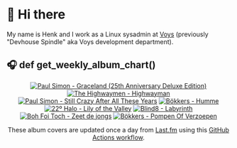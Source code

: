 # 👋 Hi there

My name is Henk and I work as a Linux sysadmin at <a href="https://www.voys.co/about/">Voys</a> (previously "Devhouse Spindle" aka Voys development department).

## 🎧 def get_weekly_album_chart()
<!-- lastfm -->
<p align="center"><a href="https://www.last.fm/music/Paul+Simon/Graceland+(25th+Anniversary+Deluxe+Edition)"><img src="https://lastfm.freetls.fastly.net/i/u/64s/e7ca647107a69971b6866bd93970c80a.jpg" title="Paul Simon - Graceland (25th Anniversary Deluxe Edition)"></a> <a href="https://www.last.fm/music/The+Highwaymen/Highwayman"><img src="https://lastfm.freetls.fastly.net/i/u/64s/ce630465d5459ea6418541c7e8f64bf0.jpg" title="The Highwaymen - Highwayman"></a> <a href="https://www.last.fm/music/Paul+Simon/Still+Crazy+After+All+These+Years"><img src="https://lastfm.freetls.fastly.net/i/u/64s/3d6eb84e94795f02c1ca15ceec32785c.jpg" title="Paul Simon - Still Crazy After All These Years"></a> <a href="https://www.last.fm/music/B%C3%B6kkers/Humme"><img src="https://lastfm.freetls.fastly.net/i/u/64s/888858d063c726a5d7d8859500ee9973.jpg" title="Bökkers - Humme"></a> <a href="https://www.last.fm/music/22%C2%BA+Halo/Lily+of+the+Valley"><img src="https://lastfm.freetls.fastly.net/i/u/64s/bbc7b1bf000ce8e6ce618f7b76a1ac6c.jpg" title="22º Halo - Lily of the Valley"></a> <a href="https://www.last.fm/music/Blind8/Labyrinth"><img src="https://lastfm.freetls.fastly.net/i/u/64s/feb23e6887a7c81e9d353901b59df53f.png" title="Blind8 - Labyrinth"></a> <a href="https://www.last.fm/music/Boh+Foi+Toch/Zeet+de+jongs"><img src="https://lastfm.freetls.fastly.net/i/u/64s/d6ebf9c8a61cb2a22c5285d7a2b909d8.jpg" title="Boh Foi Toch - Zeet de jongs"></a> <a href="https://www.last.fm/music/B%C3%B6kkers/Pompen+Of+Verzoepen"><img src="https://lastfm.freetls.fastly.net/i/u/64s/0d8df1ac37caaf7c3ec526ed22efe2d3.png" title="Bökkers - Pompen Of Verzoepen"></a> </p>

<p align="center">These album covers are updated once a day from <a href="https://www.last.fm/user/hbokh">Last.fm</a> using this <a href="https://github.com/marketplace/actions/lastfm-to-markdown">GitHub Actions workflow</a>.</p>
